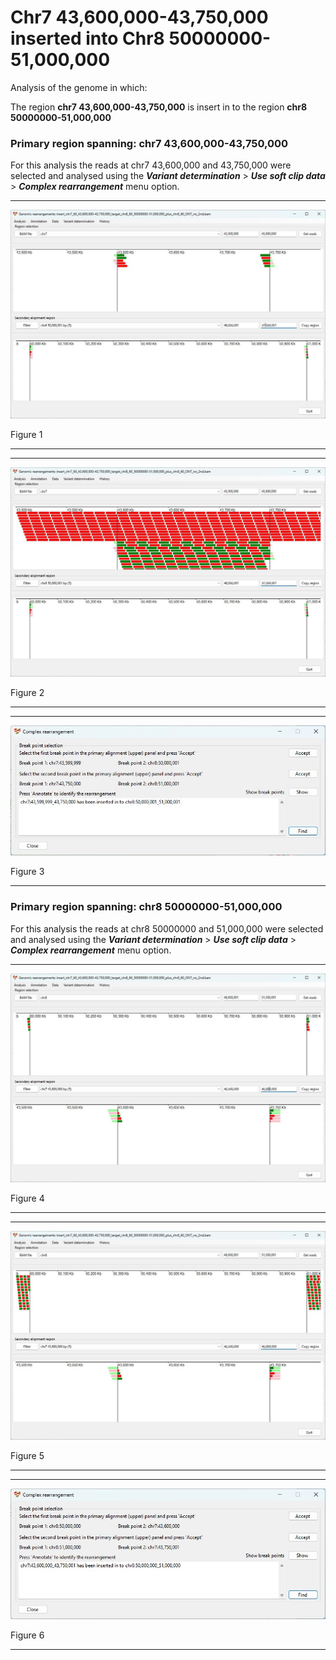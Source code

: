 # Chr7 43,600,000-43,750,000  inserted into Chr8 50000000-51,000,000

Analysis of the genome in which: 

The region **chr7 43,600,000-43,750,000** is insert in to the region **chr8 50000000-51,000,000**

### Primary region spanning: chr7 43,600,000-43,750,000 

For this analysis the reads at chr7 43,600,000 and 43,750,000 were selected and analysed using the ___Variant determination___ > ___Use soft clip data___ > ___Complex rearrangement___ menu option.<hr />

![image](images/insert_chr7_60_43,600,000-43,750,000_target_chr8_60_50000000-51,000,000_plus_chr8_60_ONT_no_2nd_1.jpg)

Figure 1

<hr />

<hr />

![image](images/insert_chr7_60_43,600,000-43,750,000_target_chr8_60_50000000-51,000,000_plus_chr8_60_ONT_no_2nd_1_all.jpg)

Figure 2

<hr />

<hr />

![image](images/insert_chr7_60_43,600,000-43,750,000_target_chr8_60_50000000-51,000,000_plus_chr8_60_ONT_no_2nd_1_results.jpg)

Figure 3

<hr />

### Primary region spanning: chr8 50000000-51,000,000 

For this analysis the reads at chr8 50000000 and 51,000,000 were selected and analysed using the ___Variant determination___ > ___Use soft clip data___ > ___Complex rearrangement___ menu option.<hr />

![image](images/insert_chr7_60_43,600,000-43,750,000_target_chr8_60_50000000-51,000,000_plus_chr8_60_ONT_no_2nd_2.jpg)

Figure 4

<hr />

<hr />

![image](images/insert_chr7_60_43,600,000-43,750,000_target_chr8_60_50000000-51,000,000_plus_chr8_60_ONT_no_2nd_2_all.jpg)

Figure 5

<hr />

<hr />

![image](images/insert_chr7_60_43,600,000-43,750,000_target_chr8_60_50000000-51,000,000_plus_chr8_60_ONT_no_2nd_2_results.jpg)

Figure 6

<hr />

